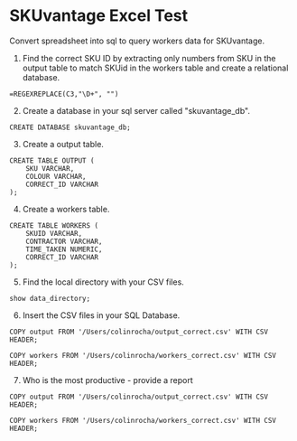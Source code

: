 # SKUvantage Excel Test
Convert spreadsheet into sql to query workers data for SKUvantage.

1. Find the correct SKU ID by extracting only numbers from SKU in the output table to match SKUid in the workers table and create a relational database.
```
=REGEXREPLACE(C3,"\D+", "")
```
2. Create a database in your sql server called "skuvantage_db".
```
CREATE DATABASE skuvantage_db;
```
3. Create a output table.
```
CREATE TABLE OUTPUT (
    SKU VARCHAR, 
    COLOUR VARCHAR,
    CORRECT_ID VARCHAR
);
```
4. Create a workers table.
```
CREATE TABLE WORKERS (
    SKUID VARCHAR, 
    CONTRACTOR VARCHAR,
    TIME_TAKEN NUMERIC,
    CORRECT_ID VARCHAR
);
```
5. Find the local directory with your CSV files.
```
show data_directory;
```
6. Insert the CSV files in your SQL Database.
```
COPY output FROM '/Users/colinrocha/output_correct.csv' WITH CSV HEADER; 

COPY workers FROM '/Users/colinrocha/workers_correct.csv' WITH CSV HEADER; 
```
7. Who is the most productive - provide a report
```
COPY output FROM '/Users/colinrocha/output_correct.csv' WITH CSV HEADER; 

COPY workers FROM '/Users/colinrocha/workers_correct.csv' WITH CSV HEADER; 
```
